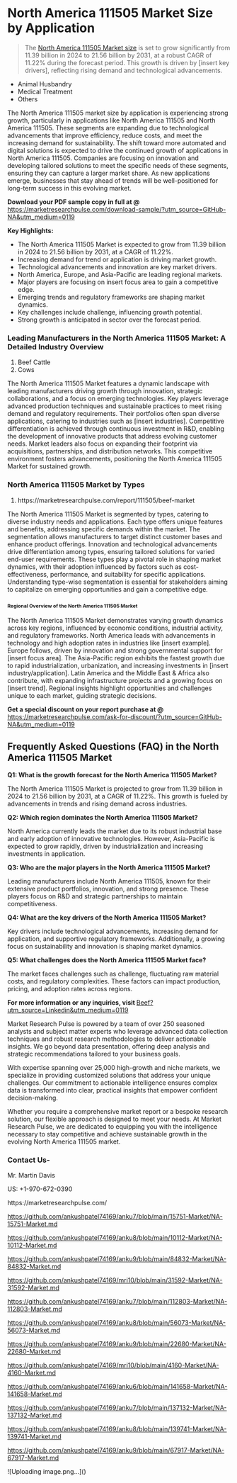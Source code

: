 <h1>North America 111505 Market&nbsp;Size by Application</h1><blockquote><p>The <a href="https://marketresearchpulse.com/download-sample/?utm_source=GitHub-NA&amp;utm_medium=0119">North America 111505 Market size</a> is set to grow significantly from 11.39 billion in 2024 to 21.56 billion by 2031, at a robust CAGR of 11.22% during the forecast period. This growth is driven by [insert key drivers], reflecting rising demand and technological advancements.</p></blockquote><ul><li>Animal Husbandry<li> Medical Treatment<li> Others</li></ul><p>The North America 111505 market size by application is experiencing strong growth, particularly in applications like North America 111505 and North America 111505. These segments are expanding due to technological advancements that improve efficiency, reduce costs, and meet the increasing demand for sustainability. The shift toward more automated and digital solutions is expected to drive the continued growth of applications in North America 111505. Companies are focusing on innovation and developing tailored solutions to meet the specific needs of these segments, ensuring they can capture a larger market share. As new applications emerge, businesses that stay ahead of trends will be well-positioned for long-term success in this evolving market.</p><p><strong>Download your PDF sample copy in full at @ </strong><a href="https://marketresearchpulse.com/download-sample/?utm_source=GitHub-NA&amp;utm_medium=0119">https://marketresearchpulse.com/download-sample/?utm_source=GitHub-NA&amp;utm_medium=0119</a></p><p><strong>Key Highlights: </strong></p><ul><li>The North America 111505 Market is expected to grow from 11.39 billion in 2024 to 21.56 billion by 2031, at a CAGR of 11.22%.</li><li>Increasing demand for trend or application is driving market growth.</li><li>Technological advancements and innovation are key market drivers.</li><li>North America, Europe, and Asia-Pacific are leading regional markets.</li><li>Major players are focusing on insert focus area to gain a competitive edge.</li><li>Emerging trends and regulatory frameworks are shaping market dynamics.</li><li>Key challenges include challenge, influencing growth potential.</li><li>Strong growth is anticipated in sector over the forecast period.</li></ul><h3>Leading Manufacturers in the North America 111505 Market: A Detailed Industry Overview</h3><ol><li>Beef Cattle<li> Cows</li></ol><div class="flex max-w-full flex-col flex-grow"><div class="min-h-8 text-message flex w-full flex-col items-end gap-2 whitespace-normal break-words [.text-message+&amp;]:mt-5" dir="auto" data-message-author-role="assistant" data-message-id="fd8432e4-4910-450d-b182-61b7bfb0a01f" data-message-model-slug="gpt-4o"><div class="flex w-full flex-col gap-1 empty:hidden first:pt-[3px]"><div class="markdown prose w-full break-words dark:prose-invert light"><p>The North America 111505 Market features a dynamic landscape with leading manufacturers driving growth through innovation, strategic collaborations, and a focus on emerging technologies. Key players leverage advanced production techniques and sustainable practices to meet rising demand and regulatory requirements. Their portfolios often span diverse applications, catering to industries such as [insert industries]. Competitive differentiation is achieved through continuous investment in R&amp;D, enabling the development of innovative products that address evolving customer needs. Market leaders also focus on expanding their footprint via acquisitions, partnerships, and distribution networks. This competitive environment fosters advancements, positioning the North America 111505 Market for sustained growth.</p></div></div></div></div><h3>North America 111505 Market by Types</h3><ol><li>https://marketresearchpulse.com/report/111505/beef-market</li></ol><div class="flex max-w-full flex-col flex-grow"><div class="min-h-8 text-message flex w-full flex-col items-end gap-2 whitespace-normal break-words [.text-message+&amp;]:mt-5" dir="auto" data-message-author-role="assistant" data-message-id="084470be-0bb7-4664-bddf-5156b4f41249" data-message-model-slug="gpt-4o-mini"><div class="flex w-full flex-col gap-1 empty:hidden first:pt-[3px]"><div class="markdown prose w-full break-words dark:prose-invert light"><p>The North America 111505 Market is segmented by types, catering to diverse industry needs and applications. Each type offers unique features and benefits, addressing specific demands within the market. The segmentation allows manufacturers to target distinct customer bases and enhance product offerings. Innovation and technological advancements drive differentiation among types, ensuring tailored solutions for varied end-user requirements. These types play a pivotal role in shaping market dynamics, with their adoption influenced by factors such as cost-effectiveness, performance, and suitability for specific applications. Understanding type-wise segmentation is essential for stakeholders aiming to capitalize on emerging opportunities and gain a competitive edge.</p></div></div></div></div><h3><span style="font-size: 11px;">Regional Overview of the North America 111505 Market</span></h3><div class="flex max-w-full flex-col flex-grow"><div class="min-h-8 text-message flex w-full flex-col items-end gap-2 whitespace-normal break-words [.text-message+&amp;]:mt-5" dir="auto" data-message-author-role="assistant" data-message-id="e9038762-ce64-4e30-91c9-9bd413514231" data-message-model-slug="gpt-4o-mini"><div class="flex w-full flex-col gap-1 empty:hidden first:pt-[3px]"><div class="markdown prose w-full break-words dark:prose-invert light"><p>The North America 111505 Market demonstrates varying growth dynamics across key regions, influenced by economic conditions, industrial activity, and regulatory frameworks. North America leads with advancements in technology and high adoption rates in industries like [insert example]. Europe follows, driven by innovation and strong governmental support for [insert focus area]. The Asia-Pacific region exhibits the fastest growth due to rapid industrialization, urbanization, and increasing investments in [insert industry/application]. Latin America and the Middle East &amp; Africa also contribute, with expanding infrastructure projects and a growing focus on [insert trend]. Regional insights highlight opportunities and challenges unique to each market, guiding strategic decisions.</p></div></div></div></div><p><strong>Get a special discount on your report purchase at @ </strong><a href="https://marketresearchpulse.com/ask-for-discount/?utm_source=GitHub-NA&amp;utm_medium=0119">https://marketresearchpulse.com/ask-for-discount/?utm_source=GitHub-NA&amp;utm_medium=0119</a></p><h2>Frequently Asked Questions (FAQ) in the North America 111505 Market</h2><p><strong>Q1: What is the growth forecast for the North America 111505 Market?</strong></p><p>The North America 111505 Market is projected to grow from 11.39 billion in 2024 to 21.56 billion by 2031, at a CAGR of 11.22%. This growth is fueled by advancements in trends and rising demand across industries.</p><p><strong>Q2: Which region dominates the North America 111505 Market?</strong></p><p>North America currently leads the market due to its robust industrial base and early adoption of innovative technologies. However, Asia-Pacific is expected to grow rapidly, driven by industrialization and increasing investments in application.</p><p><strong>Q3: Who are the major players in the North America 111505 Market?</strong></p><p>Leading manufacturers include North America 111505, known for their extensive product portfolios, innovation, and strong presence. These players focus on R&amp;D and strategic partnerships to maintain competitiveness.</p><p><strong>Q4: What are the key drivers of the North America 111505 Market?</strong></p><p>Key drivers include technological advancements, increasing demand for application, and supportive regulatory frameworks. Additionally, a growing focus on sustainability and innovation is shaping market dynamics.</p><p><strong>Q5: What challenges does the North America 111505 Market face?</strong></p><p>The market faces challenges such as challenge, fluctuating raw material costs, and regulatory complexities. These factors can impact production, pricing, and adoption rates across regions.</p><p><strong>For more information or any inquiries, visit&nbsp;</strong><a href="Beef?utm_source=Linkedin&utm_medium=0119">Beef?utm_source=Linkedin&utm_medium=0119</a></p><p>Market Research Pulse is powered by a team of over 250 seasoned analysts and subject matter experts who leverage advanced data collection techniques and robust research methodologies to deliver actionable insights. We go beyond data presentation, offering deep analysis and strategic recommendations tailored to your business goals.</p><p>With expertise spanning over 25,000 high-growth and niche markets, we specialize in providing customized solutions that address your unique challenges. Our commitment to actionable intelligence ensures complex data is transformed into clear, practical insights that empower confident decision-making.</p><p>Whether you require a comprehensive market report or a bespoke research solution, our flexible approach is designed to meet your needs. At Market Research Pulse, we are dedicated to equipping you with the intelligence necessary to stay competitive and achieve sustainable growth in the evolving North America 111505 market.</p><h3><strong>Contact Us-</strong></h3><p>Mr. Martin Davis</p><p>US: +1-970-672-0390</p><p>https://marketresearchpulse.com/</p><p><a href="https://github.com/ankushpatel74169/anku7/blob/main/15751-Market/NA-15751-Market.md">https://github.com/ankushpatel74169/anku7/blob/main/15751-Market/NA-15751-Market.md</a></p><p><a href="https://github.com/ankushpatel74169/anku8/blob/main/10112-Market/NA-10112-Market.md">https://github.com/ankushpatel74169/anku8/blob/main/10112-Market/NA-10112-Market.md</a></p><p><a href="https://github.com/ankushpatel74169/anku9/blob/main/84832-Market/NA-84832-Market.md">https://github.com/ankushpatel74169/anku9/blob/main/84832-Market/NA-84832-Market.md</a></p><p><a href="https://github.com/ankushpatel74169/mri10/blob/main/31592-Market/NA-31592-Market.md">https://github.com/ankushpatel74169/mri10/blob/main/31592-Market/NA-31592-Market.md</a></p><p><a href="https://github.com/ankushpatel74169/anku7/blob/main/112803-Market/NA-112803-Market.md">https://github.com/ankushpatel74169/anku7/blob/main/112803-Market/NA-112803-Market.md</a></p><p><a href="https://github.com/ankushpatel74169/anku8/blob/main/56073-Market/NA-56073-Market.md">https://github.com/ankushpatel74169/anku8/blob/main/56073-Market/NA-56073-Market.md</a></p><p><a href="https://github.com/ankushpatel74169/anku9/blob/main/22680-Market/NA-22680-Market.md">https://github.com/ankushpatel74169/anku9/blob/main/22680-Market/NA-22680-Market.md</a></p><p><a href="https://github.com/ankushpatel74169/mri10/blob/main/4160-Market/NA-4160-Market.md">https://github.com/ankushpatel74169/mri10/blob/main/4160-Market/NA-4160-Market.md</a></p><p><a href="https://github.com/ankushpatel74169/anku6/blob/main/141658-Market/NA-141658-Market.md">https://github.com/ankushpatel74169/anku6/blob/main/141658-Market/NA-141658-Market.md</a></p><p><a href="https://github.com/ankushpatel74169/anku7/blob/main/137132-Market/NA-137132-Market.md">https://github.com/ankushpatel74169/anku7/blob/main/137132-Market/NA-137132-Market.md</a></p><p><a href="https://github.com/ankushpatel74169/anku8/blob/main/139741-Market/NA-139741-Market.md">https://github.com/ankushpatel74169/anku8/blob/main/139741-Market/NA-139741-Market.md</a></p><p><a href="https://github.com/ankushpatel74169/anku9/blob/main/67917-Market/NA-67917-Market.md">https://github.com/ankushpatel74169/anku9/blob/main/67917-Market/NA-67917-Market.md</a></p>
![Uploading image.png…]()

